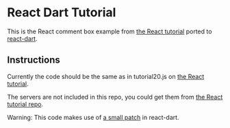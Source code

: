 # React Dart Tutorial

This is the React comment box example from [the React tutorial](http://facebook.github.io/react/docs/tutorial.html) ported to [react-dart](https://github.com/cleandart/react-dart).

## Instructions

Currently the code should be the same as in tutorial20.js on [the React tutorial](http://facebook.github.io/react/docs/tutorial.html). 

The servers are not included in this repo, you could get them from [the React tutorial repo](https://github.com/reactjs/react-tutorial). 

Warning: This code makes use of [a small patch](https://github.com/cornedor/react-dart/commit/b19802af0ee72c1b8a28e8a06d9b1e6d84231b74) in react-dart.
